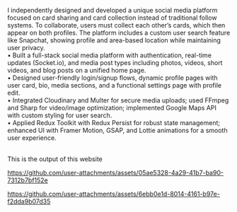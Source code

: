I independently designed and developed a unique social media platform focused on card sharing and card collection instead of traditional follow systems. To collaborate, users must collect each other’s cards, which then appear on both profiles. The platform includes a custom user search feature like Snapchat, showing profile and area-based location while maintaining user privacy.	</br>
•	Built a full-stack social media platform with authentication, real-time updates (Socket.io), and media post types including photos, videos, short videos, and blog posts on a unified home page. </br>
•	Designed user-friendly login/signup flows, dynamic profile pages with user card, bio, media sections, and a functional settings page with profile edit. </br>
•	Integrated Cloudinary and Multer for secure media uploads; used FFmpeg and Sharp for video/image optimization; implemented Google Maps API with custom styling for user search. </br>
•	Applied Redux Toolkit with Redux Persist for robust state management; enhanced UI with Framer Motion, GSAP, and Lottie animations for a smooth user experience. </br> </br>

This is the output of this website


https://github.com/user-attachments/assets/05ae5328-4a29-41b7-ba90-7312b7bf152e

https://github.com/user-attachments/assets/6ebb0e1d-8014-4161-b97e-f2dda9b07d35

